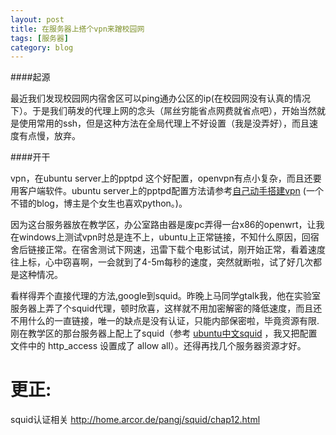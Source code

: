 ```yaml
---
layout: post
title: 在服务器上搭个vpn来蹭校园网
tags: [服务器]
category: blog
---
```


####起源

最近我们发现校园网内宿舍区可以ping通办公区的ip(在校园网没有认真的情况下）。于是我们萌发的代理上网的念头（屌丝穷能省点网费就省点吧），开始当然就是使用常用的ssh，但是这种方法在全局代理上不好设置（我是没弄好），而且速度有点慢，放弃。

####开干

vpn，在ubuntu server上的pptpd 这个好配置，openvpn有点小复杂，而且还要用客户端软件。ubuntu server上的pptpd配置方法请参考[自己动手搭建vpn](http://azaleasays.com/2011/03/28/build-your-own-vpn/) (一个不错的blog，博主是个女生也喜欢python。)。

因为这台服务器放在教学区，办公室路由器是废pc弄得一台x86的openwrt，让我在windows上测试vpn时总是连不上，ubuntu上正常链接，不知什么原因，回宿舍后链接正常。在宿舍测试下网速，迅雷下载个电影试试，刚开始正常，看着速度往上标，心中窃喜啊，一会就到了4-5m每秒的速度，突然就断啦，试了好几次都是这种情况。

看样得弄个直接代理的方法,google到squid。昨晚上马同学gtalk我，他在实验室服务器上弄了个squid代理，顿时欣喜，这样就不用加密解密的降低速度，而且还不用什么的一直链接，唯一的缺点是没有认证，只能内部保密啦，毕竟资源有限.刚在教学区的那台服务器上配上了squid（参考 [ubuntu中文squid](http://wiki.ubuntu.org.cn/Squid%E9%85%8D%E7%BD%AE%E8%AF%A6%E8%A7%A3) ，我又把配置文件中的 http_access 设置成了 allow all）。还得再找几个服务器资源才好。

更正:
=======

squid认证相关    http://home.arcor.de/pangj/squid/chap12.html
